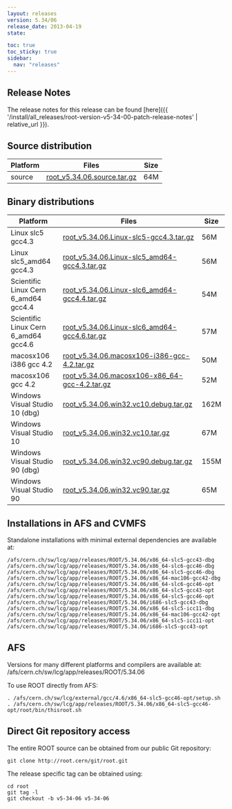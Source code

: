 ```yaml
---
layout: releases
version: 5.34/06
release_date: 2013-04-19
state:

toc: true
toc_sticky: true
sidebar:
  nav: "releases"
---
```



## Release Notes

The release notes for this release can be found [here]({{ '/install/all_releases/root-version-v5-34-00-patch-release-notes' | relative_url }}).

## Source distribution

| Platform       | Files | Size |
|-----------|-------|-----|
| source | [root_v5.34.06.source.tar.gz](https://root.cern/download/root_v5.34.06.source.tar.gz) |  64M |


## Binary distributions

| Platform       | Files | Size |
|-----------|-------|-----|
| Linux slc5 gcc4.3 | [root_v5.34.06.Linux-slc5-gcc4.3.tar.gz](https://root.cern/download/root_v5.34.06.Linux-slc5-gcc4.3.tar.gz) |  56M |
| Linux slc5_amd64 gcc4.3 | [root_v5.34.06.Linux-slc5_amd64-gcc4.3.tar.gz](https://root.cern/download/root_v5.34.06.Linux-slc5_amd64-gcc4.3.tar.gz) |  56M |
| Scientific Linux Cern 6_amd64 gcc4.4 | [root_v5.34.06.Linux-slc6_amd64-gcc4.4.tar.gz](https://root.cern/download/root_v5.34.06.Linux-slc6_amd64-gcc4.4.tar.gz) |  54M |
| Scientific Linux Cern 6_amd64 gcc4.6 | [root_v5.34.06.Linux-slc6_amd64-gcc4.6.tar.gz](https://root.cern/download/root_v5.34.06.Linux-slc6_amd64-gcc4.6.tar.gz) |  57M |
| macosx106 i386 gcc 4.2 | [root_v5.34.06.macosx106-i386-gcc-4.2.tar.gz](https://root.cern/download/root_v5.34.06.macosx106-i386-gcc-4.2.tar.gz) |  50M |
| macosx106 gcc 4.2 | [root_v5.34.06.macosx106-x86_64-gcc-4.2.tar.gz](https://root.cern/download/root_v5.34.06.macosx106-x86_64-gcc-4.2.tar.gz) |  52M |
| Windows Visual Studio 10 (dbg) | [root_v5.34.06.win32.vc10.debug.tar.gz](https://root.cern/download/root_v5.34.06.win32.vc10.debug.tar.gz) | 162M |
| Windows Visual Studio 10 | [root_v5.34.06.win32.vc10.tar.gz](https://root.cern/download/root_v5.34.06.win32.vc10.tar.gz) |  67M |
| Windows Visual Studio 90 (dbg) | [root_v5.34.06.win32.vc90.debug.tar.gz](https://root.cern/download/root_v5.34.06.win32.vc90.debug.tar.gz) | 155M |
| Windows Visual Studio 90 | [root_v5.34.06.win32.vc90.tar.gz](https://root.cern/download/root_v5.34.06.win32.vc90.tar.gz) |  65M |



## Installations in AFS and CVMFS
Standalone installations with minimal external dependencies are available at:
~~~
/afs/cern.ch/sw/lcg/app/releases/ROOT/5.34.06/x86_64-slc5-gcc43-dbg
/afs/cern.ch/sw/lcg/app/releases/ROOT/5.34.06/x86_64-slc6-gcc46-dbg
/afs/cern.ch/sw/lcg/app/releases/ROOT/5.34.06/x86_64-slc5-gcc46-dbg
/afs/cern.ch/sw/lcg/app/releases/ROOT/5.34.06/x86_64-mac106-gcc42-dbg
/afs/cern.ch/sw/lcg/app/releases/ROOT/5.34.06/x86_64-slc6-gcc46-opt
/afs/cern.ch/sw/lcg/app/releases/ROOT/5.34.06/x86_64-slc5-gcc43-opt
/afs/cern.ch/sw/lcg/app/releases/ROOT/5.34.06/x86_64-slc5-gcc46-opt
/afs/cern.ch/sw/lcg/app/releases/ROOT/5.34.06/i686-slc5-gcc43-dbg
/afs/cern.ch/sw/lcg/app/releases/ROOT/5.34.06/x86_64-slc5-icc11-dbg
/afs/cern.ch/sw/lcg/app/releases/ROOT/5.34.06/x86_64-mac106-gcc42-opt
/afs/cern.ch/sw/lcg/app/releases/ROOT/5.34.06/x86_64-slc5-icc11-opt
/afs/cern.ch/sw/lcg/app/releases/ROOT/5.34.06/i686-slc5-gcc43-opt
~~~

## AFS
Versions for many different platforms and compilers are available at:
/afs/cern.ch/sw/lcg/app/releases/ROOT/5.34.06

To use ROOT directly from AFS:
~~~
. /afs/cern.ch/sw/lcg/external/gcc/4.6/x86_64-slc5-gcc46-opt/setup.sh
. /afs/cern.ch/sw/lcg/app/releases/ROOT/5.34.06/x86_64-slc5-gcc46-opt/root/bin/thisroot.sh
~~~

## Direct Git repository access
The entire ROOT source can be obtained from our public Git repository:

~~~
git clone http://root.cern/git/root.git
~~~
The release specific tag can be obtained using:
~~~
cd root
git tag -l
git checkout -b v5-34-06 v5-34-06
~~~
